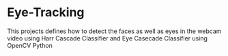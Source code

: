 # Eye-Tracking
This projects defines how to detect the faces as well as eyes in the webcam video using Harr  Cascade Classifier and Eye Casecade Classifier using OpenCV Python
